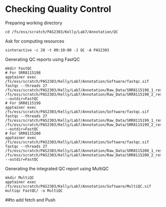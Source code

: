 # Checking Quality Control

Preparing working directory
```
cd /fs/ess/scratch/PAS2303/Kelly/Lab7/Annotation/QC
```

Ask for computing resources
```
sinteractive -c 28 -t 00:10:00 -J QC -A PAS2303
```

Generating QC reports using FastQC
```
mkdir FastQC
# For SRR8115198
apptainer exec /fs/ess/scratch/PAS2303/Kelly/Lab7/Annotation/Software/fastqc.sif fastqc --threads 27 /fs/ess/scratch/PAS2303/Kelly/Lab7/Annotation/Raw_Data/SRR8115198_1_restored.fastq /fs/ess/scratch/PAS2303/Kelly/Lab7/Annotation/Raw_Data/SRR8115198_2_restored.fastq --outdir=FastQC
# For SRR8115199
apptainer exec /fs/ess/scratch/PAS2303/Kelly/Lab7/Annotation/Software/fastqc.sif fastqc --threads 27 /fs/ess/scratch/PAS2303/Kelly/Lab7/Annotation/Raw_Data/SRR8115199_1_restored.fastq /fs/ess/scratch/PAS2303/Kelly/Lab7/Annotation/Raw_Data/SRR8115199_2_restored.fastq --outdir=FastQC
# For SRR8115200
apptainer exec /fs/ess/scratch/PAS2303/Kelly/Lab7/Annotation/Software/fastqc.sif fastqc --threads 27 /fs/ess/scratch/PAS2303/Kelly/Lab7/Annotation/Raw_Data/SRR8115200_1_restored.fastq /fs/ess/scratch/PAS2303/Kelly/Lab7/Annotation/Raw_Data/SRR8115200_2_restored.fastq --outdir=FastQC
```

Generating the integrated QC report using MultiQC
```
mkdir MultiQC
apptainer exec /fs/ess/scratch/PAS2303/Kelly/Lab7/Annotation/Software/MultiQC.sif multiqc FastQC/ -o MultiQC
```
##to add fetch and Push
